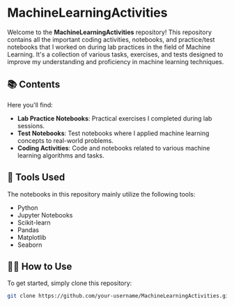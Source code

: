 # MachineLearningActivities

Welcome to the **MachineLearningActivities** repository! This repository contains all the important coding activities, notebooks, and practice/test notebooks that I worked on during lab practices in the field of Machine Learning. It's a collection of various tasks, exercises, and tests designed to improve my understanding and proficiency in machine learning techniques.

## 📚 Contents

Here you'll find:

- **Lab Practice Notebooks**: Practical exercises I completed during lab sessions.
- **Test Notebooks**: Test notebooks where I applied machine learning concepts to real-world problems.
- **Coding Activities**: Code and notebooks related to various machine learning algorithms and tasks.

## 🔧 Tools Used

The notebooks in this repository mainly utilize the following tools:

- Python
- Jupyter Notebooks
- Scikit-learn
- Pandas
- Matplotlib
- Seaborn

## 🧑‍💻 How to Use

To get started, simply clone this repository:

```bash
git clone https://github.com/your-username/MachineLearningActivities.git
